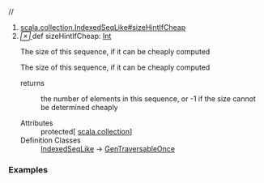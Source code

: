 //
<ol>
<li><a href="https://www.scala-lang.org/api/2.12.3/scala/collection/mutable/ArrayBuffer.html#sizeHintIfCheap:Int">scala.collection.IndexedSeqLike#sizeHintIfCheap</a></li>
<li name="scala.collection.IndexedSeqLike#sizeHintIfCheap" visbl="prt" class="indented0 " data-isabs="false" fullcomment="yes" group="Ungrouped"> <a id="sizeHintIfCheap:Int"></a> <span class="permalink"> <a href="../../../scala/collection/mutable/ArrayBuffer.html#sizeHintIfCheap:Int" title="Permalink"> <i class="material-icons"></i> </a> </span> <span class="modifier_kind"> <span class="modifier"></span> <span class="kind">def</span> </span> <span class="symbol"> <span class="name">sizeHintIfCheap</span><span class="result">: <a href="../../Int.html" class="extype" name="scala.Int">Int</a></span> </span> <p class="shortcomment cmt">The size of this sequence, if it can be cheaply computed </p>
 <div class="fullcomment">
  <div class="comment cmt">
   <p>The size of this sequence, if it can be cheaply computed </p>
  </div>
  <dl class="paramcmts block">
   <dt>
    returns
   </dt>
   <dd class="cmt">
    <p>the number of elements in this sequence, or -1 if the size cannot be determined cheaply</p>
   </dd>
  </dl>
  <dl class="attributes block"> 
   <dt>
    Attributes
   </dt>
   <dd>
    protected[
    <a href="../index.html" class="extype" name="scala.collection">scala.collection</a>] 
   </dd>
   <dt>
    Definition Classes
   </dt>
   <dd>
    <a href="../IndexedSeqLike.html" class="extype" name="scala.collection.IndexedSeqLike">IndexedSeqLike</a> → 
    <a href="../GenTraversableOnce.html" class="extype" name="scala.collection.GenTraversableOnce">GenTraversableOnce</a>
   </dd>
  </dl>
 </div> </li>
        </ol>


### Examples



